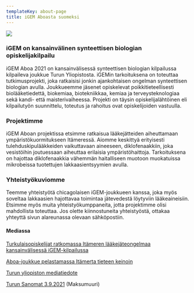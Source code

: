 ```yaml
---
templateKey: about-page
title: iGEM Aboasta suomeksi
---
```


![](/img/aboa-team-21.png)
### iGEM on kansainvälinen synteettisen biologian opiskelijakilpailu
iGEM Aboa 2021 on kansainvälisessä synteettisen biologian kilpailussa kilpaileva joukkue Turun Yliopistosta. iGEMin tarkoituksena on toteuttaa tutkimusprojekti, joka ratkaisisi jonkin ajankohtaisen ongelman synteettisen biologian avulla.  Joukkueemme jäsenet opiskelevat poikkitieteellisesti biolääketiedettä, biokemiaa, biotekniikkaa, kemiaa ja terveysteknologiaa sekä kandi- että maisterivaiheessa. Projekti on täysin opiskelijalähtöinen eli kilpailutyön suunnittelu, toteutus ja rahoitus ovat opiskelijoiden vastuulla.

### Projektimme
iGEM Aboan projektissa etsimme ratkaisua lääkejätteiden aiheuttamaan ympäristökuormitukseen Itämeressä. Aiomme keskittyä erityisesti tulehduskipulääkkeiden vaikuttavaan aineeseen, diklofenaakkiin, joka vesistöihin joutuessaan aiheuttaa erilaisia ympäristöhaittoja. Tarkoituksena on hajottaa diklofenaakkia vähemmän haitalliseen muotoon muokatuissa mikrobeissa tuotettujen lakkaasientsyymien avulla.

### Yhteistyökuviomme
Teemme yhteistyötä chicagolaisen iGEM-joukkueen kanssa, joka myös soveltaa lakkaasien hajottavaa toimintaa jätevedestä löytyviin lääkeaineisiin.
Etsimme myös muita yhteistyökumppaneita, jotta projektimme olisi mahdollista toteuttaa. Jos olette kiinnostuneita yhteistyöstä, ottakaa yhteyttä sivun alareunassa olevaan sähköpostiin.

#### Mediassa

[Turkulaisopiskelijat ratkomassa Itämeren lääkejäteongelmaa kansainvälisessä iGEM-kilpailussa](https://www.tylkkari.fi/kampus/turkulaisopiskelijat-ratkomassa-itameren-laakejateongelmaa-kansainvalisessa-igem-kilpailussa "Tylkkäri") 

[Aboa-joukkue pelastamassa Itämerta tieteen keinoin](https://itameripaiva.fi/teot/aboa-joukkue-pelastamassa-itamerta-tieteen-keinoin/ "Itämeripäivä") 

[Turun yliopiston mediatiedote](https://www.utu.fi/fi/ajankohtaista/mediatiedote/turun-yliopiston-opiskelijat-pelastamassa-itamerta-kansainvalisen "utu.fi") 

[Turun Sanomat 3.9.2021](https://www.ts.fi/teemat/5414405/Turkulaiset+300+joukkueen+tiedekisaan+Itameriteemalla++miten+hajottaa+vesielioille+haitallisia+laakejaamia "ts.fi") (Maksumuuri)